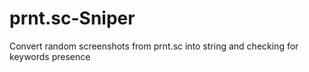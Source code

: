 # prnt.sc-Sniper
Convert random screenshots from prnt.sc into string and checking for keywords presence
